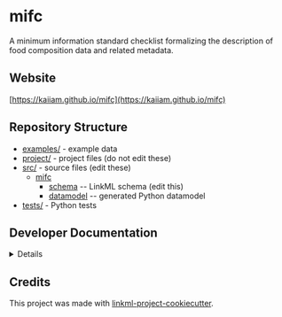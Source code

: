 # mifc

A minimum information standard checklist formalizing the description of food composition data and related metadata.

## Website

[https://kaiiam.github.io/mifc](https://kaiiam.github.io/mifc)

## Repository Structure

* [examples/](examples/) - example data
* [project/](project/) - project files (do not edit these)
* [src/](src/) - source files (edit these)
  * [mifc](src/mifc)
    * [schema](src/mifc/schema) -- LinkML schema
      (edit this)
    * [datamodel](src/mifc/datamodel) -- generated
      Python datamodel
* [tests/](tests/) - Python tests

## Developer Documentation

<details>
Use the `make` command to generate project artefacts:

* `make all`: make everything
* `make deploy`: deploys site
</details>

## Credits

This project was made with
[linkml-project-cookiecutter](https://github.com/linkml/linkml-project-cookiecutter).
